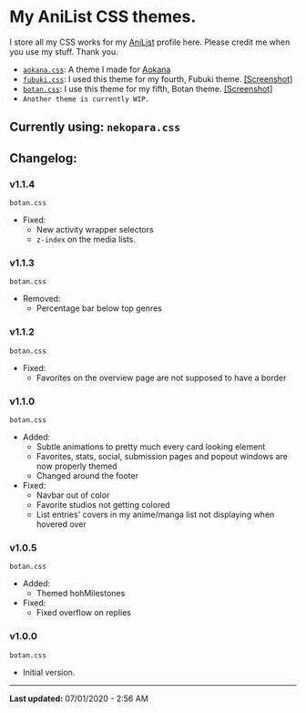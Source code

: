 # My AniList CSS themes.

I store all my CSS works for my [AniList](https://anilist.co/user/Kex1016/) profile here. Please credit me when you use my stuff. Thank you.
- [`aokana.css`](https://kex1016.github.io/css/aokana.css): A theme I made for [Aokana](https://anilist.co/user/Aokana/)
- [`fubuki.css`](https://kex1016.github.io/css/fubuki.css): I used this theme for my fourth, Fubuki theme. [[Screenshot]](https://files.weebsquad.moe/HQ4OZwEo.png)
- [`botan.css`](https://kex1016.github.io/css/botan.css): I use this theme for my fifth, Botan theme. [[Screenshot]](https://files.weebsquad.moe/4dzCM4no.png)
- `Another theme is currently WIP.`

## Currently using: `nekopara.css`

## Changelog:
### v1.1.4
`botan.css`
- Fixed:
  - New activity wrapper selectors
  - `z-index` on the media lists.

### v1.1.3
`botan.css`
- Removed:
  - Percentage bar below top genres

### v1.1.2
`botan.css`
- Fixed:
  - Favorites on the overview page are not supposed to have a border

### v1.1.0
`botan.css`
- Added:
  - Subtle animations to pretty much every card looking element
  - Favorites, stats, social, submission pages and popout windows are now properly themed
  - Changed around the footer
- Fixed:
  - Navbar out of color
  - Favorite studios not getting colored
  - List entries' covers in my anime/manga list not displaying when hovered over

### v1.0.5
`botan.css`
- Added:
  - Themed hohMilestones
- Fixed:
  - Fixed overflow on replies

### v1.0.0
`botan.css`
- Initial version.

-------

**Last updated:** 07/01/2020 - 2:56 AM

